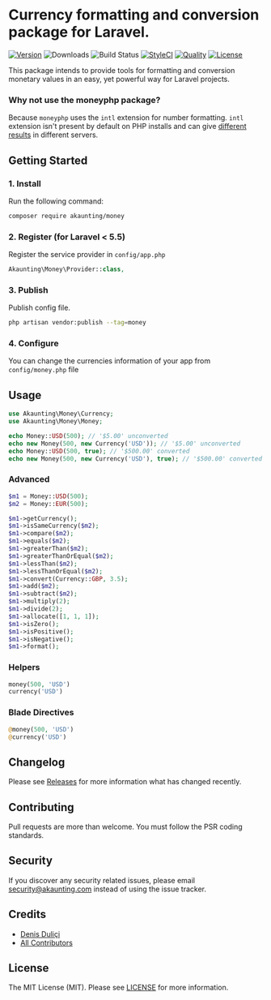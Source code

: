 # Currency formatting and conversion package for Laravel.

[![Version](https://poser.pugx.org/akaunting/money/v/stable.svg)](https://github.com/akaunting/money/releases)
![Downloads](https://poser.pugx.org/akaunting/money/d/total.svg)
![Build Status](https://travis-ci.com/akaunting/money.svg)
[![StyleCI](https://styleci.io/repos/112121508/shield?style=flat&branch=master)](https://styleci.io/repos/112121508)
[![Quality](https://scrutinizer-ci.com/g/akaunting/money/badges/quality-score.png?b=master)](https://scrutinizer-ci.com/g/akaunting/money)
[![License](https://poser.pugx.org/akaunting/money/license.svg)](LICENSE.md)

This package intends to provide tools for formatting and conversion monetary values in an easy, yet powerful way for Laravel projects.

### Why not use the moneyphp package?

Because `moneyphp` uses the `intl` extension for number formatting. `intl` extension isn't present by default on PHP installs and can give [different results](http://moneyphp.org/en/latest/features/formatting.html#intl-formatter) in different servers.

## Getting Started

### 1. Install

Run the following command:

```bash
composer require akaunting/money
```

### 2. Register (for Laravel < 5.5)

Register the service provider in `config/app.php`

```php
Akaunting\Money\Provider::class,
```

### 3. Publish

Publish config file.

```bash
php artisan vendor:publish --tag=money
```


### 4. Configure

You can change the currencies information of your app from `config/money.php` file

## Usage

```php
use Akaunting\Money\Currency;
use Akaunting\Money\Money;

echo Money::USD(500); // '$5.00' unconverted
echo new Money(500, new Currency('USD')); // '$5.00' unconverted
echo Money::USD(500, true); // '$500.00' converted
echo new Money(500, new Currency('USD'), true); // '$500.00' converted
```

### Advanced

```php
$m1 = Money::USD(500);
$m2 = Money::EUR(500);

$m1->getCurrency();
$m1->isSameCurrency($m2);
$m1->compare($m2);
$m1->equals($m2);
$m1->greaterThan($m2);
$m1->greaterThanOrEqual($m2);
$m1->lessThan($m2);
$m1->lessThanOrEqual($m2);
$m1->convert(Currency::GBP, 3.5);
$m1->add($m2);
$m1->subtract($m2);
$m1->multiply(2);
$m1->divide(2);
$m1->allocate([1, 1, 1]);
$m1->isZero();
$m1->isPositive();
$m1->isNegative();
$m1->format();
```

### Helpers

```php
money(500, 'USD')
currency('USD')
```

### Blade Directives

```php
@money(500, 'USD')
@currency('USD')
```

## Changelog

Please see [Releases](../../releases) for more information what has changed recently.

## Contributing

Pull requests are more than welcome. You must follow the PSR coding standards.

## Security

If you discover any security related issues, please email security@akaunting.com instead of using the issue tracker.

## Credits

- [Denis Duliçi](https://github.com/denisdulici)
- [All Contributors](../../contributors)

## License

The MIT License (MIT). Please see [LICENSE](LICENSE.md) for more information.
